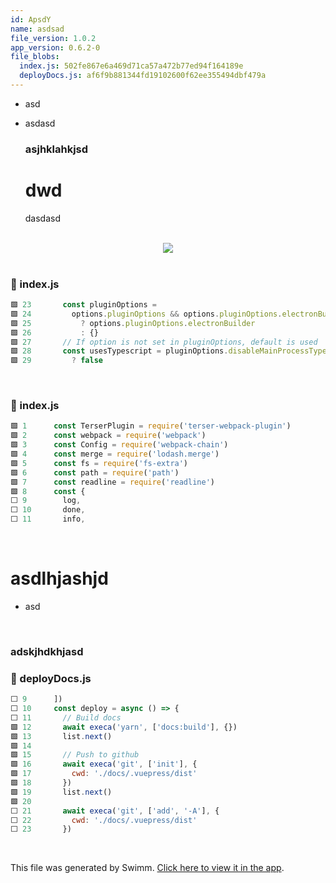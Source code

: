 ```yaml
---
id: ApsdY
name: asdsad
file_version: 1.0.2
app_version: 0.6.2-0
file_blobs:
  index.js: 502fe867e6a469d71ca57a472b77ed94f164189e
  deployDocs.js: af6f9b881344fd19102600f62ee355494dbf479a
---
```


*   asd
    
*   asdasd
    
    ### asjhklahkjsd
    
    dwd
    ===
    
    dasdasd

<br/>

<div align="center"><img src="https://firebasestorage.googleapis.com/v0/b/swimm-dev-content/o/repositories%2FZ2l0aHViJTNBJTNBdnVlLWNsaS1wbHVnaW4tZWxlY3Ryb24tYnVpbGRlciUzQSUzQWVkZW5oZXJtZWxpbg%3D%3D%2Fd7e4d057-024b-4f5a-9d85-5f825be112cd.png?alt=media&token=0e42036d-4efe-4780-8dbf-f5d362e3fb27" style="width:'25%'"/></div>

<br/>

<!-- NOTE-swimm-snippet: the lines below link your snippet to Swimm -->
### 📄 index.js
```javascript
🟩 23       const pluginOptions =
🟩 24         options.pluginOptions && options.pluginOptions.electronBuilder
🟩 25           ? options.pluginOptions.electronBuilder
🟩 26           : {}
🟩 27       // If option is not set in pluginOptions, default is used
🟩 28       const usesTypescript = pluginOptions.disableMainProcessTypescript
🟩 29         ? false
```

<br/>

<!-- NOTE-swimm-snippet: the lines below link your snippet to Swimm -->
### 📄 index.js
```javascript
🟩 1      const TerserPlugin = require('terser-webpack-plugin')
🟩 2      const webpack = require('webpack')
🟩 3      const Config = require('webpack-chain')
🟩 4      const merge = require('lodash.merge')
🟩 5      const fs = require('fs-extra')
🟩 6      const path = require('path')
🟩 7      const readline = require('readline')
🟩 8      const {
⬜ 9        log,
⬜ 10       done,
⬜ 11       info,
```

<br/>

asdlhjashjd
===========

*   asd

<br/>

### adskjhdkhjasd
<!-- NOTE-swimm-snippet: the lines below link your snippet to Swimm -->
### 📄 deployDocs.js
```javascript
⬜ 9      ])
⬜ 10     const deploy = async () => {
⬜ 11       // Build docs
🟩 12       await execa('yarn', ['docs:build'], {})
🟩 13       list.next()
🟩 14     
🟩 15       // Push to github
🟩 16       await execa('git', ['init'], {
🟩 17         cwd: './docs/.vuepress/dist'
🟩 18       })
🟩 19       list.next()
🟩 20     
⬜ 21       await execa('git', ['add', '-A'], {
⬜ 22         cwd: './docs/.vuepress/dist'
⬜ 23       })
```

<br/>

This file was generated by Swimm. [Click here to view it in the app](http://localhost:5000/#/repos/Z2l0aHViJTNBJTNBdnVlLWNsaS1wbHVnaW4tZWxlY3Ryb24tYnVpbGRlciUzQSUzQWVkZW5oZXJtZWxpbg==/docs/ApsdY).